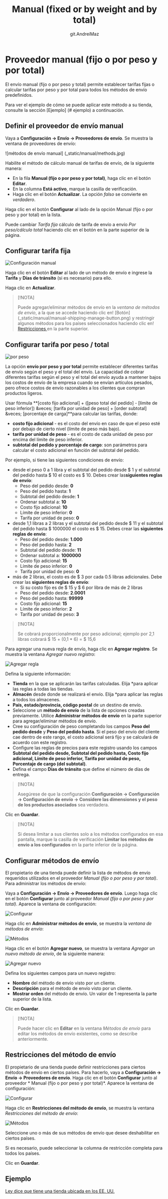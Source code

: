 ﻿---
title: Manual (fixed or by weight and by total)
uid: en/getting-started/configure-shipping/shipping-providers/manual
author: git.AndreiMaz
contributors: git.rajupaladiya, git.DmitriyKulagin, git.exileDev, git.mariannk
---

# Proveedor manual (fijo o por peso y por total)

El envío manual (fijo o por peso y total) permite establecer tarifas fijas o calcular tarifas por peso y por total para todos los métodos de envío predefinidos.

Para ver el ejemplo de cómo se puede aplicar este método a su tienda, consulte la sección [Ejemplo] (# ejemplo) a continuación.

## Definir el proveedor de envío manual

Vaya a **Configuración → Envío → Proveedores de envío**. Se muestra la ventana de proveedores de envío:

![métodos de envío manual] (_static/manual/methods.jpg)

Habilite el método de cálculo manual de tarifas de envío, de la siguiente manera:

* En la fila **Manual (fijo o por peso y por total)**, haga clic en el botón **Editar**.
* En la columna **Está activo**, marque la casilla de verificación.
* Haga clic en el botón **Actualizar**. La opción *falso* se convierte en *verdadero*.

Haga clic en el botón **Configurar** al lado de la opción Manual (fijo o por peso y por total) en la lista.

Puede cambiar *Tarifa fija* cálculo de tarifa de envío a envío *Por peso/cálculo total* haciendo clic en el botón en la parte superior de la página.

## Configurar tarifa fija

![Configuración manual](_static/manual/fixed-rate-configure.jpg)

Haga clic en el botón **Editar** al lado de un método de envío e ingrese la **Tarifa** y **Días de tránsito** (si es necesario) para ello.

Haga clic en **Actualizar**.

> [!NOTA]
>
> Puede agregar/eliminar métodos de envío en la *ventana de métodos de envío*, a la que se accede haciendo clic en! [Botón] (_static/manual/manual-shipping-manage-button.png) y restringir algunos métodos para los países seleccionados haciendo clic en! [Restricciones ](_static/manual/manual-shipping-restriction.png) en la parte superior.

## Configurar tarifa por peso / total

![por peso](_estático/manual/envío-manual-por-peso-total.png)

La opción **envío por peso y por total** permite establecer diferentes tarifas de envío según el peso y el total del envío. La capacidad de cobrar diferentes tarifas según el peso y el total del envío ayuda a mantener bajos los costos de envío de la empresa cuando se envían artículos pesados, pero ofrece costos de envío razonables a los clientes que compran productos ligeros.

Usar fórmula **[costo fijo adicional] + ([peso total del pedido] - [límite de peso inferior]) &veces; [tarifa por unidad de peso] + [order subtotal] &veces; [porcentaje de carga]**para calcular las tarifas, donde:

* **costo fijo adicional** - es el costo del envío en caso de que el peso esté por debajo de cierto nivel (límite de peso más bajo).
* **tarifa por unidad de peso** - es el costo de cada unidad de peso por encima del límite de peso inferior.
* **subtotal del pedido y porcentaje de cargo**: son parámetros para calcular el costo adicional en función del subtotal del pedido.

Por ejemplo, si tiene las siguientes condiciones de envío:

* desde el peso 0 a 1 libra y el subtotal del pedido desde $ 1 y el subtotal del pedido hasta $ 10 el costo es $ 10. Debes crear las**siguientes reglas de envío**:
  * Peso del pedido desde: **0**
  * Peso del pedido hasta: **1**
  * Subtotal del pedido desde: **1**
  * Ordenar subtotal a: **10**
  * Costo fijo adicional: **10**
  * Límite de peso inferior: **0**
  * Tarifa por unidad de peso: **0**
* desde 1,1 libras a 2 libras y el subtotal del pedido desde $ 11 y el subtotal del pedido hasta $ 1000000 el costo es $ 15. Debes crear las **siguientes reglas de envío**:
  * Peso del pedido desde: **1.000**
  * Peso del pedido hasta: **2**
  * Subtotal del pedido desde: **11**
  * Ordenar subtotal a: **1000000**
  * Costo fijo adicional: **15**
  * Límite de peso inferior: **0**
  * Tarifa por unidad de peso: **0**
* más de 2 libras, el costo es de $ 3 por cada 0.5 libras adicionales. Debe crear las **siguientes reglas de envío**:
  * Si su costo fijo es de $ 15 y $ 6 por libra de más de 2 libras
  * Peso del pedido desde: **2.0001**
  * Peso del pedido hasta: **99999**
  * Costo fijo adicional: **15**
  * Límite de peso inferior: **2**
  * Tarifa por unidad de peso: **3**
  
> [!NOTA]
>
> Se cobrará proporcionalmente por peso adicional;
> ejemplo por 2,1 libras cobrará $ 15 + (0,1 * 6) = $ 15,6

Para agregar una nueva regla de envío, haga clic en **Agregar registro**. Se muestra la ventana *Agregar nuevo registro*:

![Agregar regla](_static/manual/manual-shipping-add-new.jpg)

Defina la siguiente información:

* **Tienda** en la que se aplicarán las tarifas calculadas. Elija *para aplicar las reglas a todas las tiendas.
* **Almacén** desde donde se realizará el envío. Elija *para aplicar las reglas a todos los almacenes.
* **País, estado/provincia, código postal** de un destino de envío.
* Seleccione un **método de envío** de la lista de opciones creadas previamente. Utilice **Administrar métodos de envío** en la parte superior para agregar/eliminar métodos de envío.
* Cree su configuración de peso completando los campos **Peso del pedido desde** y **Peso del pedido hasta**. Si el peso del envío del cliente cae dentro de este rango, el costo adicional será fijo y se calculará de acuerdo con este registro.
* Configure las reglas de precios para este registro usando los campos **Subtotal del pedido desde, Subtotal del pedido hasta, Costo fijo adicional, Límite de peso inferior, Tarifa por unidad de peso, Porcentaje de cargo (del subtotal)**.
* Defina el campo **Días de tránsito** que define el número de días de entrega.

> [!NOTA]
>
> Asegúrese de que la configuración **Configuración → Configuración → Configuración de envío → Considere las dimensiones y el peso de los productos asociados** sea verdadera.

Clic en **Guardar**.

> [!NOTA]
>
> Si desea limitar a sus clientes solo a los métodos configurados en esa pantalla, marque la casilla de verificación **Limitar los métodos de envío a los configurados** en la parte inferior de la página.


## Configurar métodos de envío

El propietario de una tienda puede definir la lista de métodos de envío requeridos utilizados en el proveedor *Manual (fijo o por peso y por total)*. Para administrar los métodos de envío:

Vaya a **Configuración → Envío → Proveedores de envío**. Luego haga clic en el botón **Configurar** junto al proveedor *Manual (fijo o por peso y por total)*. Aparece la ventana de configuración:

![Configurar](_static/manual/fixed-rate-configure.jpg)

Haga clic en **Administrar métodos de envío**, se muestra la *ventana de métodos de envío*:

![Métodos](_static/manual/fixed-rate-methods.jpg)

Haga clic en el botón **Agregar nuevo**, se muestra la ventana *Agregar un nuevo método de envío*, de la siguiente manera:

![Agregar nuevo](_static/manual/fixed-rate-methods-add-new.jpg)

Defina los siguientes campos para un nuevo registro:

* **Nombre** del método de envío visto por un cliente.
* **Descripción** para el método de envío visto por un cliente.
* **Mostrar orden** del método de envío. Un valor de 1 representa la parte superior de la lista.

Clic en **Guardar**.

> [!NOTA]
>
> Puede hacer clic en **Editar** en la ventana *Métodos de envío* para editar los métodos de envío existentes, como se describe anteriormente.

## Restricciones del método de envío

El propietario de una tienda puede definir restricciones para ciertos métodos de envío en ciertos países. Para hacerlo, vaya a **Configuración → Envío → Proveedores de envío**. Haga clic en el botón **Configurar** junto al proveedor * Manual (fijo o por peso y por total)*. Aparece la ventana de configuración:

![Configurar](_static/manual/fixed-rate-configure.jpg)

Haga clic en **Restricciones del método de envío**, se muestra la ventana *Restricciones del método de envío*:

![Métodos](_estático/manual/fijo-restricciones-métodos.jpg)

Seleccione uno o más de sus métodos de envío que desee deshabilitar en ciertos países.

Si es necesario, puede seleccionar la columna de restricción completa para todos los países.

Clic en **Guardar**.

## Ejemplo

[Ley dice que tiene una tienda ubicada en los EE. UU.](https://www.youtube.com/watch?v=1nYj0NqVUWw&t=8s)